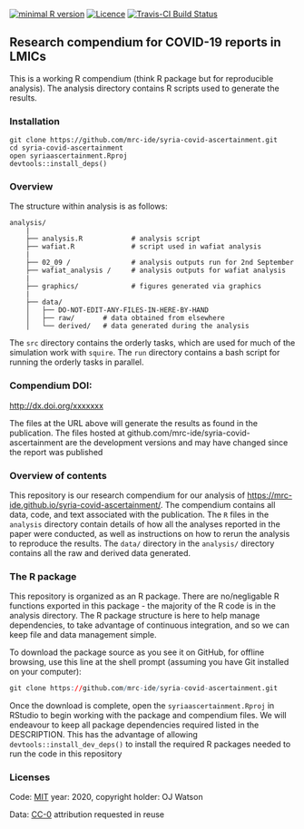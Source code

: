 
<!-- README.md is generated from README.Rmd. Please edit that file -->

[![minimal R
version](https://img.shields.io/badge/R%3E%3D-4.0.2-brightgreen.svg)](https://cran.r-project.org/)
[![Licence](https://img.shields.io/github/license/mashape/apistatus.svg)](http://choosealicense.com/licenses/mit/)
[![Travis-CI Build
Status](https://travis-ci.org/mrc-ide/syria-covid-ascertainment.png?branch=master)](https://travis-ci.org/mrc-ide/syria-covid-ascertainment)

## Research compendium for COVID-19 reports in LMICs

This is a working R compendium (think R package but for reproducible
analysis). The analysis directory contains R scripts used to generate
the results.

### Installation

    git clone https://github.com/mrc-ide/syria-covid-ascertainment.git
    cd syria-covid-ascertainment
    open syriaascertainment.Rproj
    devtools::install_deps()

### Overview

The structure within analysis is as follows:

    analysis/
        |
        ├── analysis.R            # analysis script
        ├── wafiat.R              # script used in wafiat analysis
        |
        ├── 02_09 /               # analysis outputs run for 2nd September
        ├── wafiat_analysis /     # analysis outputs for wafiat analysis
        |
        ├── graphics/             # figures generated via graphics
        |
        ├── data/
        │   ├── DO-NOT-EDIT-ANY-FILES-IN-HERE-BY-HAND
        │   ├── raw/       # data obtained from elsewhere
        │   └── derived/   # data generated during the analysis

The `src` directory contains the orderly tasks, which are used for much
of the simulation work with `squire`. The `run` directory contains a
bash script for running the orderly tasks in parallel.

### Compendium DOI:

<http://dx.doi.org/xxxxxxx>

The files at the URL above will generate the results as found in the
publication. The files hosted at
github.com/mrc-ide/syria-covid-ascertainment are the development
versions and may have changed since the report was published

### Overview of contents

This repository is our research compendium for our analysis of
<https://mrc-ide.github.io/syria-covid-ascertainment/>. The compendium
contains all data, code, and text associated with the publication. The
`R` files in the `analysis` directory contain details of how all the
analyses reported in the paper were conducted, as well as instructions
on how to rerun the analysis to reproduce the results. The `data/`
directory in the `analysis/` directory contains all the raw and derived
data generated.

### The R package

This repository is organized as an R package. There are no/negligable R
functions exported in this package - the majority of the R code is in
the analysis directory. The R package structure is here to help manage
dependencies, to take advantage of continuous integration, and so we can
keep file and data management simple.

To download the package source as you see it on GitHub, for offline
browsing, use this line at the shell prompt (assuming you have Git
installed on your computer):

``` r
git clone https://github.com/mrc-ide/syria-covid-ascertainment.git
```

Once the download is complete, open the `syriaascertainment.Rproj` in
RStudio to begin working with the package and compendium files. We will
endeavour to keep all package dependencies required listed in the
DESCRIPTION. This has the advantage of allowing
`devtools::install_dev_deps()` to install the required R packages needed
to run the code in this repository

### Licenses

Code: [MIT](http://opensource.org/licenses/MIT) year: 2020, copyright
holder: OJ Watson

Data: [CC-0](http://creativecommons.org/publicdomain/zero/1.0/)
attribution requested in reuse
